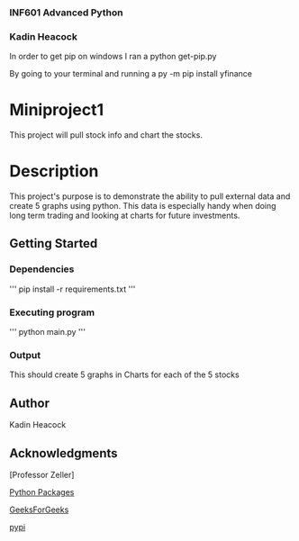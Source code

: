 ### INF601 Advanced Python
### Kadin Heacock

In order to get pip on windows I ran a python get-pip.py  

By going to your terminal and running a  py -m pip install yfinance

# Miniproject1

This project will pull stock info and chart the stocks. 

# Description

This project's purpose is to demonstrate the ability to pull external data and create 5 graphs using python.
This data is especially handy when doing long term trading and looking at charts for future investments.

## Getting Started

### Dependencies

'''
pip install -r requirements.txt
'''

### Executing program
'''
python main.py
'''

### Output 

This should create 5 graphs in Charts for each of the 5 stocks


## Author

Kadin Heacock

## Acknowledgments

[Professor Zeller]

[Python Packages](https://packaging.python.org/en/latest/tutorials/installing-packages/)

[GeeksForGeeks](https://www.geeksforgeeks.org/how-to-use-yfinance-api-with-python/)

[pypi](https://pypi.org/project/yfinance/)
